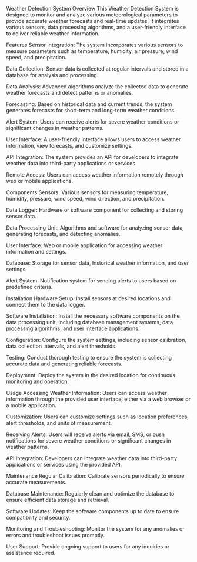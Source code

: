 
Weather Detection System
Overview
This Weather Detection System is designed to monitor and analyze various meteorological parameters to provide accurate weather forecasts and real-time updates. It integrates various sensors, data processing algorithms, and a user-friendly interface to deliver reliable weather information.

Features
Sensor Integration: The system incorporates various sensors to measure parameters such as temperature, humidity, air pressure, wind speed, and precipitation.

Data Collection: Sensor data is collected at regular intervals and stored in a database for analysis and processing.

Data Analysis: Advanced algorithms analyze the collected data to generate weather forecasts and detect patterns or anomalies.

Forecasting: Based on historical data and current trends, the system generates forecasts for short-term and long-term weather conditions.

Alert System: Users can receive alerts for severe weather conditions or significant changes in weather patterns.

User Interface: A user-friendly interface allows users to access weather information, view forecasts, and customize settings.

API Integration: The system provides an API for developers to integrate weather data into third-party applications or services.

Remote Access: Users can access weather information remotely through web or mobile applications.

Components
Sensors: Various sensors for measuring temperature, humidity, pressure, wind speed, wind direction, and precipitation.

Data Logger: Hardware or software component for collecting and storing sensor data.

Data Processing Unit: Algorithms and software for analyzing sensor data, generating forecasts, and detecting anomalies.

User Interface: Web or mobile application for accessing weather information and settings.

Database: Storage for sensor data, historical weather information, and user settings.

Alert System: Notification system for sending alerts to users based on predefined criteria.

Installation
Hardware Setup: Install sensors at desired locations and connect them to the data logger.

Software Installation: Install the necessary software components on the data processing unit, including database management systems, data processing algorithms, and user interface applications.

Configuration: Configure the system settings, including sensor calibration, data collection intervals, and alert thresholds.

Testing: Conduct thorough testing to ensure the system is collecting accurate data and generating reliable forecasts.

Deployment: Deploy the system in the desired location for continuous monitoring and operation.

Usage
Accessing Weather Information: Users can access weather information through the provided user interface, either via a web browser or a mobile application.

Customization: Users can customize settings such as location preferences, alert thresholds, and units of measurement.

Receiving Alerts: Users will receive alerts via email, SMS, or push notifications for severe weather conditions or significant changes in weather patterns.

API Integration: Developers can integrate weather data into third-party applications or services using the provided API.

Maintenance
Regular Calibration: Calibrate sensors periodically to ensure accurate measurements.

Database Maintenance: Regularly clean and optimize the database to ensure efficient data storage and retrieval.

Software Updates: Keep the software components up to date to ensure compatibility and security.

Monitoring and Troubleshooting: Monitor the system for any anomalies or errors and troubleshoot issues promptly.

User Support: Provide ongoing support to users for any inquiries or assistance required.
